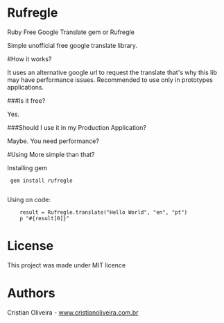 Rufregle
==================
Ruby Free Google Translate gem or Rufregle

Simple unofficial free google translate library.

#How it works?

It uses an alternative google url to request the translate that's why this lib may have performance issues.
Recommended to use only in prototypes applications.

###Is it free?

Yes.

###Should I use it in my Production Application?

Maybe. You need performance?


#Using
More simple than that?

Installing gem
```
 gem install rufregle
 
```

Using on code:
```
    result = Rufregle.translate("Hello World", "en", "pt")
    p "#{result[0]}"
```

License
====
  This project was made under MIT licence

Authors
=====

Cristian Oliveira - www.cristianoliveira.com.br
